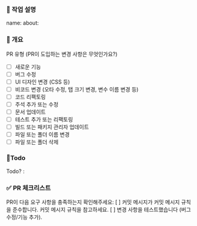 ### 💼 작업 설명
name: 
about:
### 📑 개요
<!-- 변경 사항과 관련된 문제를 간략히 설명하세요. 무엇이 수정되었고 왜 수정되었는지 설명하세요. --> <!-- 해결됨: #(이슈 번호) -->
PR 유형 (PR이 도입하는 변경 사항은 무엇인가요?)
 - [ ] 새로운 기능
 - [ ] 버그 수정
 - [ ] UI 디자인 변경 (CSS 등)
 - [ ] 비코드 변경 (오타 수정, 탭 크기 변경, 변수 이름 변경 등)
 - [ ] 코드 리팩토링
 - [ ] 주석 추가 또는 수정
 - [ ] 문서 업데이트
 - [ ] 테스트 추가 또는 리팩토링
 - [ ] 빌드 또는 패키지 관리자 업데이트
 - [ ] 파일 또는 폴더 이름 변경
 - [ ] 파일 또는 폴더 삭제
### 🚀Todo
Todo? :

### ✅ PR 체크리스트
PR이 다음 요구 사항을 충족하는지 확인해주세요:
[ ] 커밋 메시지가 커밋 메시지 규칙을 준수합니다. 커밋 메시지 규칙을 참고하세요.
[ ] 변경 사항을 테스트했습니다 (버그 수정/기능 추가).

